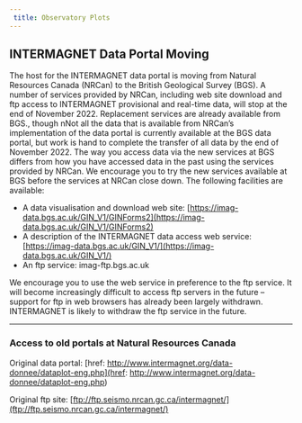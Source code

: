 ```yaml
---
 title: Observatory Plots
---
```


## INTERMAGNET Data Portal Moving

The host for the INTERMAGNET data portal is moving from Natural Resources Canada (NRCan) to the 
British Geological Survey (BGS). A number of services provided by NRCan, including web site 
download and ftp access to INTERMAGNET provisional and real-time data, will stop at the end of 
November 2022. Replacement services are already available from BGS., though nNot all the data 
that is available from NRCan’s implementation of the data portal is currently available at the 
BGS data portal, but work is hand to complete the transfer of all data by the end of November 
2022. The way you access data via the new services at BGS differs from how you have accessed 
data in the past using the services provided by NRCan. We encourage you to try the new services 
available at BGS before the services at NRCan close down. The following facilities are available:

- A data visualisation and download web site: 
  [https://imag-data.bgs.ac.uk/GIN_V1/GINForms2](https://imag-data.bgs.ac.uk/GIN_V1/GINForms2)
- A description of the INTERMAGNET data access web service: 
  [https://imag-data.bgs.ac.uk/GIN_V1/](https://imag-data.bgs.ac.uk/GIN_V1/)
- An ftp service: imag-ftp.bgs.ac.uk
  
We encourage you to use the web service in preference to the ftp service. It will become 
increasingly difficult to access ftp servers in the future – support for ftp in web browsers 
has already been largely withdrawn. INTERMAGNET is likely to withdraw the ftp service in the future.

---

### Access to old portals at Natural Resources Canada ###

Original data portal:
[href: http://www.intermagnet.org/data-donnee/dataplot-eng.php](href: http://www.intermagnet.org/data-donnee/dataplot-eng.php)

Original ftp site: 
[ftp://ftp.seismo.nrcan.gc.ca/intermagnet/](ftp://ftp.seismo.nrcan.gc.ca/intermagnet/)